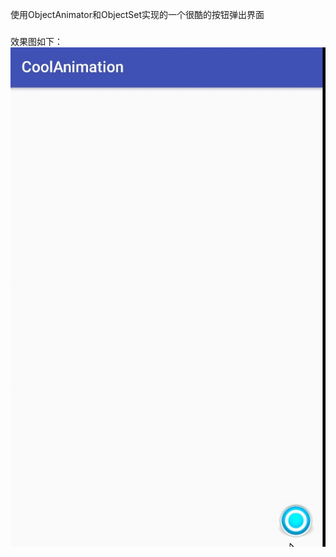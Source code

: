 使用ObjectAnimator和ObjectSet实现的一个很酷的按钮弹出界面
###
效果图如下：</br>
![img](https://github.com/wlDasen/CoolAnimation/blob/master/gif_image/TTORM91feB.gif)
